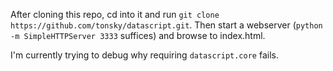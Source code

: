 After cloning this repo, cd into it and run `git clone https://github.com/tonsky/datascript.git`. Then start a webserver (`python -m SimpleHTTPServer 3333` suffices) and browse to index.html.

I'm currently trying to debug why requiring `datascript.core` fails.
